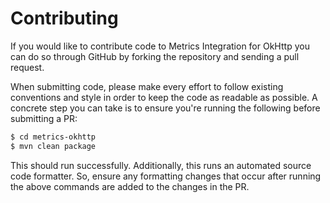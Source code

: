 Contributing
============

If you would like to contribute code to Metrics Integration for OkHttp you can
do so through GitHub by forking the repository and sending a pull request.

When submitting code, please make every effort to follow existing conventions
and style in order to keep the code as readable as possible.  A concrete step
you can take is to ensure you're running the following before submitting a PR:

```bash
$ cd metrics-okhttp
$ mvn clean package
```

This should run successfully.  Additionally, this runs an automated source code
formatter.  So, ensure any formatting changes that occur after running the above
commands are added to the changes in the PR.
